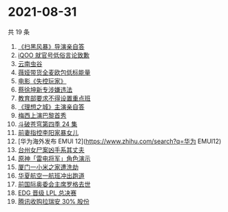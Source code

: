 # 2021-08-31

共 19 条

<!-- BEGIN -->
<!-- 最后更新时间 Tue Aug 31 2021 19:04:49 GMT+0800 (China Standard Time) -->

1. [《扫黑风暴》导演亲自答](https://www.zhihu.com/search?q=扫黑风暴)
1. [iQOO 就官号低俗言论致歉](https://www.zhihu.com/search?q=iQOO道歉)
1. [云南虫谷](https://www.zhihu.com/search?q=云南虫谷)
1. [薇娅带货全麦欧包低标能量](https://www.zhihu.com/search?q=薇娅带货)
1. [电影《失控玩家》](https://www.zhihu.com/search?q=失控玩家)
1. [蔡徐坤新专涉嫌违法](https://www.zhihu.com/search?q=蔡徐坤)
1. [教育部要求不得设置重点班](https://www.zhihu.com/search?q=重点班)
1. [《理想之城》主演亲自答](https://www.zhihu.com/search?q=理想之城)
1. [梅西上演巴黎首秀](https://www.zhihu.com/search?q=梅西)
1. [斗破苍穹第四季 24 集](https://www.zhihu.com/search?q=斗破苍穹)
1. [前妻指控李阳家暴女儿](https://www.zhihu.com/search?q=李阳家暴)
1. [华为海外发布 EMUI 12](https://www.zhihu.com/search?q=华为 EMUI12)
1. [台州女尸案凶手系其丈夫](https://www.zhihu.com/search?q=台州女尸)
1. [原神「雷电将军」角色演示](https://www.zhihu.com/search?q=原神)
1. [厦门一小米之家遭洗劫](https://www.zhihu.com/search?q=小米之家)
1. [华夏航空一航班冲出跑道](https://www.zhihu.com/search?q=华夏航空)
1. [前国际奥委会主席罗格去世](https://www.zhihu.com/search?q=罗格)
1. [EDG 晋级 LPL 总决赛](https://www.zhihu.com/search?q=EDG)
1. [腾讯收购拉瑞安 30% 股份](https://www.zhihu.com/search?q=腾讯游戏)

<!-- END -->
